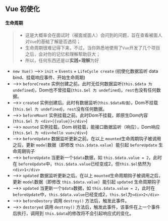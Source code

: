 ## Vue 初使化

#### 生命周期

> * 这是大概率会在面试时（被面或面人）会问到的问题，旨在查看被面人对`Vue`的基础了解是否透彻；
> * 生命周期很难记得下来，不过，当你熟悉地使用了`Vue`开发了几个项目之后，会对你的记忆和理解帮助巨大；
> * 所以，任何东西还是以**实践+理解**为好

* `new Vue()` -->> `init` + `Events` + `LifeCycle create` (初使化数据监听 data bind、挂载响应事件、开始生命周期)
* -->> `beforeCreate` 实例创建之前。此时无任何数据监听(`this.$data 为 undefined`)，Dom也不曾挂载(`this.$el 为 undefined`)，`rest`也没有任何数据。
* -->> `created` 实例创建后。此时有数据监听(`this.$data有值`)，Dom不挂载(`this.$el 为 undefined`)，`rest`没有任何数据。
* -->> `beforeMount` 实例挂载之前。此时Dom不挂载，即原生Dom内容(`this.$el 为 <div>{{value}}</div>`)
* -->> `mounted` 实例挂载。Dom 树挂载，能接口数据监听（响应），Dom响应(`this.$el 为 <div>hello vue</div>`)
* -->> `beforeUpdate` 数据监听更新之前。在以上 `mounted`生命周期钩子被调用之后，更新 `model`数据（即修改 `this.$data.value`）能引起 `beforeUpdate` 生命周期钩子
* -->> `beforeUpdate` 当更新一个`$data`数据，如 `this.$data.value = 2`，此时在 `beforeUpdate`中，`this.$data.value`已经变成2，但`this.$el`依然为`<div>1</div>`
* -->> `updated` 数据监听更新之后。在以上 `mounted`生命周期钩子被调用之后，更新 `model`数据（即修改 `this.$data.value`）能引起 `updated` 生命周期钩子
* -->> `updated` 当更新一个`$data`数据，如 `this.$data.value = 2`，此时在 `beforeUpdate`中，`this.$data.value`已经变成2，`this.$el`为`<div>2</div>`
* -->> `beforeDestory` 调用 `destroy()` 方法后，触发此事件。
* -->> `destoryed` 调用 `destroy()` 方法后，触发此事件，该事件在上一个事件后执行，调用到 `this.$data`的修改将不会引起响应式的变化。


